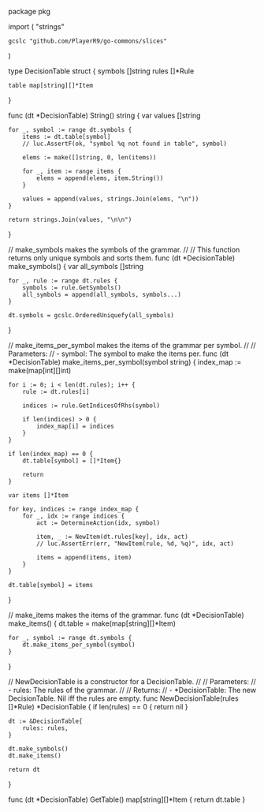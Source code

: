 package pkg

import (
	"strings"

	gcslc "github.com/PlayerR9/go-commons/slices"
)

type DecisionTable struct {
	symbols []string
	rules   []*Rule

	table map[string][]*Item
}

func (dt *DecisionTable) String() string {
	var values []string

	for _, symbol := range dt.symbols {
		items := dt.table[symbol]
		// luc.AssertF(ok, "symbol %q not found in table", symbol)

		elems := make([]string, 0, len(items))

		for _, item := range items {
			elems = append(elems, item.String())
		}

		values = append(values, strings.Join(elems, "\n"))
	}

	return strings.Join(values, "\n\n")
}

// make_symbols makes the symbols of the grammar.
//
// This function returns only unique symbols and sorts them.
func (dt *DecisionTable) make_symbols() {
	var all_symbols []string

	for _, rule := range dt.rules {
		symbols := rule.GetSymbols()
		all_symbols = append(all_symbols, symbols...)
	}

	dt.symbols = gcslc.OrderedUniquefy(all_symbols)
}

// make_items_per_symbol makes the items of the grammar per symbol.
//
// Parameters:
//   - symbol: The symbol to make the items per.
func (dt *DecisionTable) make_items_per_symbol(symbol string) {
	index_map := make(map[int][]int)

	for i := 0; i < len(dt.rules); i++ {
		rule := dt.rules[i]

		indices := rule.GetIndicesOfRhs(symbol)

		if len(indices) > 0 {
			index_map[i] = indices
		}
	}

	if len(index_map) == 0 {
		dt.table[symbol] = []*Item{}

		return
	}

	var items []*Item

	for key, indices := range index_map {
		for _, idx := range indices {
			act := DetermineAction(idx, symbol)

			item, _ := NewItem(dt.rules[key], idx, act)
			// luc.AssertErr(err, "NewItem(rule, %d, %q)", idx, act)

			items = append(items, item)
		}
	}

	dt.table[symbol] = items
}

// make_items makes the items of the grammar.
func (dt *DecisionTable) make_items() {
	dt.table = make(map[string][]*Item)

	for _, symbol := range dt.symbols {
		dt.make_items_per_symbol(symbol)
	}
}

// NewDecisionTable is a constructor for a DecisionTable.
//
// Parameters:
//   - rules: The rules of the grammar.
//
// Returns:
//   - *DecisionTable: The new DecisionTable. Nil iff the rules are empty.
func NewDecisionTable(rules []*Rule) *DecisionTable {
	if len(rules) == 0 {
		return nil
	}

	dt := &DecisionTable{
		rules: rules,
	}

	dt.make_symbols()
	dt.make_items()

	return dt
}

func (dt *DecisionTable) GetTable() map[string][]*Item {
	return dt.table
}
